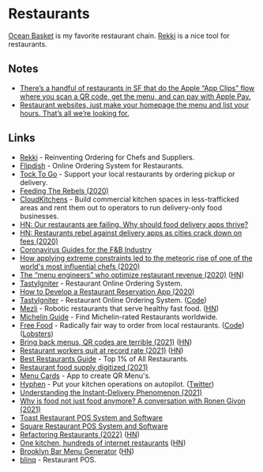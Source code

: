 # Restaurants

[Ocean Basket](https://www.oceanbasket.com/) is my favorite restaurant chain. [Rekki](https://rekki.com/) is a nice tool for restaurants.

## Notes

- [There’s a handful of restaurants in SF that do the Apple “App Clips” flow where you scan a QR code, get the menu, and can pay with Apple Pay.](https://twitter.com/sdamico/status/1381441842676297731)
- [Restaurant websites, just make your homepage the menu and list your hours. That’s all we’re looking for.](https://twitter.com/davidgrossTV/status/1523521569145851905)

## Links

- [Rekki](https://rekki.com/en-us/) - Reinventing Ordering for Chefs and Suppliers.
- [Flipdish](https://www.flipdish.com/) - Online Ordering System for Restaurants.
- [Tock To Go](https://www.exploretock.com/) - Support your local restaurants by ordering pickup or delivery.
- [Feeding The Rebels (2020)](https://medium.com/@JeremyDiamond/feeding-the-rebels-6d748b8cfc58)
- [CloudKitchens](https://www.cloudkitchens.com/) - Build commercial kitchen spaces in less-trafficked areas and rent them out to operators to run delivery-only food businesses.
- [HN: Our restaurants are failing. Why should food delivery apps thrive?](https://news.ycombinator.com/item?id=23204225)
- [HN: Restaurants rebel against delivery apps as cities crack down on fees (2020)](https://news.ycombinator.com/item?id=23291170)
- [Coronavirus Guides for the F&B Industry](https://fnbcovidguide.com/)
- [How applying extreme constraints led to the meteoric rise of one of the world's most influential chefs (2020)](https://twitter.com/kevinleeme/status/1291763997595688962)
- [The “menu engineers” who optimize restaurant revenue (2020)](https://thehustle.co/meet-the-menu-engineers-helping-restaurants-retool-during-the-pandemic/) ([HN](https://news.ycombinator.com/item?id=24322607))
- [TastyIgniter](https://tastyigniter.com/) - Restaurant Online Ordering System.
- [How to Develop a Restaurant Reservation App (2020)](https://steelkiwi.com/blog/how-to-develop-a-restaurant-reservation-app/)
- [TastyIgniter](https://tastyigniter.com/) - Restaurant Online Ordering System. ([Code](https://github.com/tastyigniter/TastyIgniter))
- [Mezli](https://www.mezli.com/) - Robotic restaurants that serve healthy fast food. ([HN](https://news.ycombinator.com/item?id=26468204))
- [Michelin Guide](https://guide.michelin.com/en) - Find Michelin-rated Restaurants worldwide.
- [Free Food](https://freefood.is/) - Radically fair way to order from local restaurants. ([Code](https://github.com/noahlevenson/libfood)) ([Lobsters](https://lobste.rs/s/vhxlg5/decentralized_location_aware_p2p))
- [Bring back menus, QR codes are terrible (2021)](https://slate.com/human-interest/2021/06/bring-back-menus-end-qr-codes.html) ([HN](https://news.ycombinator.com/item?id=27671392))
- [Restaurant workers quit at record rate (2021)](https://www.npr.org/2021/07/20/1016081936/low-pay-no-benefits-rude-customers-restaurant-workers-quit-at-record-rate) ([HN](https://news.ycombinator.com/item?id=27894640))
- [Best Restaurants Guide](https://brguide.com/) - Top 1% of All Restaurants.
- [Restaurant food supply digitized (2021)](https://twitter.com/patrick_oshag/status/1458955349734662152?s=20)
- [Menu Cards](https://menu.cards/) - App to create QR Menu's.
- [Hyphen](https://usehyphen.com/) - Put your kitchen operations on autopilot. ([Twitter](https://twitter.com/gethyphen))
- [Understanding the Instant-Delivery Phenomenon (2021)](https://tanay.substack.com/p/understanding-the-instant-delivery)
- [Why is food not just food anymore? A conversation with Ronen Givon (2021)](https://www.c41magazine.com/food-not-just-food-anymore-conversation-ronen-givon/)
- [Toast Restaurant POS System and Software](https://pos.toasttab.com/)
- [Square Restaurant POS System and Software](https://squareup.com/us/en/point-of-sale/restaurants)
- [Refactoring Restaurants (2022)](https://www.thediff.co/p/refactoring-restaurants?s=r) ([HN](https://news.ycombinator.com/item?id=31256487))
- [One kitchen, hundreds of internet restaurants](https://peabee.substack.com/p/17-one-kitchen-hundreds-of-internet) ([HN](https://news.ycombinator.com/item?id=32615110))
- [Brooklyn Bar Menu Generator](https://www.brooklynbarmenus.com/) ([HN](https://news.ycombinator.com/item?id=34153648))
- [blinq](https://blinqme.com/) - Restaurant POS.
